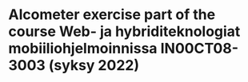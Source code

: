 # Alcometer exercise part of the course Web- ja hybriditeknologiat mobiiliohjelmoinnissa IN00CT08-3003 (syksy 2022)
